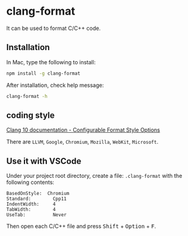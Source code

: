 # clang-format
It can be used to format C/C++ code.

## Installation
In Mac, type the following to install:
```sh
npm install -g clang-format
```
After installation, check help message:
```sh
clang-format -h
```

## coding style
[Clang 10 documentation - Configurable Format Style Options](https://clang.llvm.org/docs/ClangFormatStyleOptions.html#configurable-format-style-options)

There are `LLVM`, `Google`, `Chromium`, `Mozilla`, `WebKit`, `Microsoft`.

## Use it with VSCode
Under your project root directory, create a file: `.clang-format` with the following contents:

```
BasedOnStyle:  Chromium
Standard:        Cpp11
IndentWidth:     4   
TabWidth:        4   
UseTab:          Never 
```

Then open each C/C++ file and press <kbd>Shift</kbd> + <kbd>Option</kbd> + <kbd>F</kbd>.
